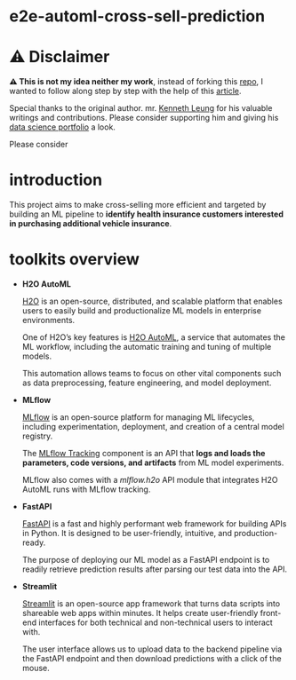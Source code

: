 # e2e-automl-cross-sell-prediction

# :warning: Disclaimer

**:warning: This is not my idea neither my work**, instead of forking this [repo](https://github.com/kennethleungty/End-to-End-AutoML-Insurance), I wanted to follow along step by step with the help of this [article](https://towardsdatascience.com/end-to-end-automl-train-and-serve-with-h2o-mlflow-fastapi-and-streamlit-5d36eedfe606).

Special thanks to the original author. mr. [Kenneth Leung](https://www.linkedin.com/in/kennethleungty/) for his valuable writings and contributions. Please consider supporting him and giving his [data science portfolio](https://github.com/kennethleungty) a look.

Please consider 

# introduction

This project aims to make cross-selling more efficient and targeted by building an ML pipeline to **identify health insurance customers interested in purchasing additional vehicle insurance**.

# toolkits overview

- **H2O AutoML**

     [H2O](https://docs.h2o.ai/h2o/latest-stable/h2o-docs/welcome.html) is an open-source, distributed, and scalable platform that enables users to easily build and productionalize ML models in enterprise environments.

     One of H2O’s key features is [H2O AutoML](https://docs.h2o.ai/h2o/latest-stable/h2o-docs/automl.html), a service that automates the ML workflow, including the automatic training and tuning of multiple models.

    This automation allows teams to focus on other vital components such as data preprocessing, feature engineering, and model deployment.
- **MLflow**
 
    [MLflow](https://mlflow.org/) is an open-source platform for managing ML lifecycles, including experimentation, deployment, and creation of a central model registry.

    The [MLflow Tracking](https://www.mlflow.org/docs/latest/tracking.html) component is an API that **logs and loads the parameters, code versions, and artifacts** from ML model experiments.

    MLflow also comes with a *mlflow.h2o* API module that integrates H2O AutoML runs with MLflow tracking.
- **FastAPI**

    [FastAPI](https://fastapi.tiangolo.com/) is a fast and highly performant web framework for building APIs in Python. It is designed to be user-friendly, intuitive, and production-ready.

    The purpose of deploying our ML model as a FastAPI endpoint is to readily retrieve prediction results after parsing our test data into the API.
- **Streamlit**

    [Streamlit](https://streamlit.io/) is an open-source app framework that turns data scripts into shareable web apps within minutes. It helps create user-friendly front-end interfaces for both technical and non-technical users to interact with.

    The user interface allows us to upload data to the backend pipeline via the FastAPI endpoint and then download predictions with a click of the mouse.
